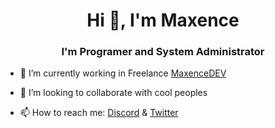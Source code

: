 

<!--
**MaxenceLebrunDEV/MaxenceLebrunDEV** is a ✨ _special_ ✨ repository because its `README.md` (this file) appears on your GitHub profile.

Here are some ideas to get you started:

- 🔭 I’m currently working on ...
- 🌱 I’m currently learning ...
- 👯 I’m looking to collaborate on ...
- 🤔 I’m looking for help with ...
- 💬 Ask me about ...
- 📫 How to reach me: ...
- 😄 Pronouns: ...
- ⚡ Fun fact: ...
-->
<h1 align="center">Hi 👋, I'm Maxence</h1>  
<h3 align="center">I'm Programer and System Administrator</h3>  
  
  
- 🔭 I’m currently working in Freelance [MaxenceDEV](https://maxencedev.fr/)  
  
- 👯 I’m looking to collaborate with cool peoples

- 📫 How to reach me: [Discord](https://discords.com/bio/p/maxencedev) & [Twitter](https://twitter.com/maxencedev)
